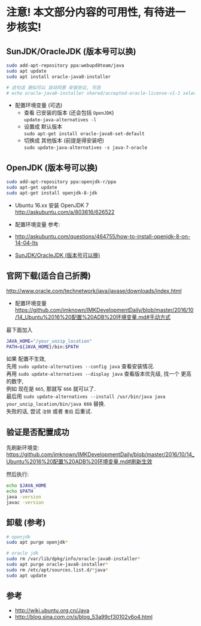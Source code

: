 # 注意! 本文部分内容的可用性, 有待进一步核实!

## SunJDK/OracleJDK (版本号可以换)
``` bash
sudo add-apt-repository ppa:webupd8team/java
sudo apt update
sudo apt install oracle-java8-installer

# 这句话 貌似可以 自动同意 安装协议, 可选
# echo oracle-java8-installer shared/accepted-oracle-license-v1-1 select true | sudo /usr/bin/debconf-set-selections
```

- 配置环境变量 (可选)
  - 查看 已安装的版本 (还会包括 `OpenJDK`)  
  `update-java-alternatives -l`
  - 设置成 默认版本  
  `sudo apt-get install oracle-java8-set-default`
  - 切换成 其他版本 (前提是得安装吧)  
  `sudo update-java-alternatives -s java-7-oracle`

## OpenJDK (版本号可以换)
``` bash
sudo add-apt-repository ppa:openjdk-r/ppa
sudo apt-get update
sudo apt-get install openjdk-8-jdk
```

- Ubuntu 16.xx 安装 OpenJDK 7  
http://askubuntu.com/a/803616/626522

- 配置环境变量
参考: 
- http://askubuntu.com/questions/464755/how-to-install-openjdk-8-on-14-04-lts
- [SunJDK/OracleJDK (版本号可以换)](https://github.com/imknown/IMKDevelopmentDaily/blob/master/2016/10/04_Ubuntu%20%E5%AE%89%E8%A3%85%20JDK.md#sunjdkoraclejdk-版本号可以换)
  
## 官网下载(适合自己折腾)
http://www.oracle.com/technetwork/java/javase/downloads/index.html  

- 配置环境变量  
https://github.com/imknown/IMKDevelopmentDaily/blob/master/2016/10/14_Ubuntu%2016%20配置%20ADB%20环境变量.md#手动方式

最下面加入
``` bash
JAVA_HOME="/your_unzip_location"
PATH=${JAVA_HOME}/bin:$PATH
```

如果 配置不生效,  
先用 `sudo update-alternatives --config java` 查看安装情况.  
再用 `sudo update-alternatives --display java` 查看版本优先级, 找一个 更高的数字,  
例如 现在是 `665`, 那就写 `666` 就可以了.  
最后用 `sudo update-alternatives --install /usr/bin/java java your_unzip_location/bin/java 666` 替换.  
失败的话, 尝试 `注销` 或者 `重启` 后重试.

## 验证是否配置成功
先刷新环境变:  
https://github.com/imknown/IMKDevelopmentDaily/blob/master/2016/10/14_Ubuntu%2016%20配置%20ADB%20环境变量.md#刷新生效

然后执行:
``` bash
echo $JAVA_HOME
echo $PATH
java -version
javac -version
```

## 卸载 (参考)
``` bash
# openjdk
sudo apt purge openjdk*

# oracle jdk
sudo rm /var/lib/dpkg/info/oracle-java8-installer*
sudo apt purge oracle-java8-installer*
sudo rm /etc/apt/sources.list.d/*java*
sudo apt update
```

## 参考
- http://wiki.ubuntu.org.cn/Java  
- http://blog.sina.com.cn/s/blog_53a99cf30102v6o4.html  
